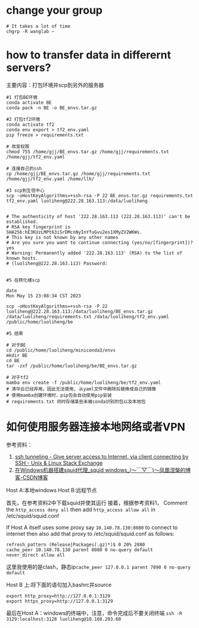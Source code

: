 # change your group
```
# It takes a lot of time
chgrp -R wanglab ~
```



# how to transfer data in differernt servers?
主要内容：打包环境并scp到另外的服务器
```shell
#1 打包BE环境
conda activate BE
conda pack -n BE -o BE_envs.tar.gz

#2 打包tf2环境
conda activate tf2
conda env export > tf2_env.yaml
pip freeze > requirements.txt 

# 改变权限
chmod 755 /home/gjj/BE_envs.tar.gz /home/gjj/requirements.txt /home/gjj/tf2_env.yaml

# 连接自己的ssh
cp /home/gjj/BE_envs.tar.gz /home/gjj/requirements.txt /home/gjj/tf2_env.yaml /home/llh/

#3 scp到生信中心
scp -oHostKeyAlgorithms=+ssh-rsa -P 22 BE_envs.tar.gz requirements.txt tf2_env.yaml luoliheng@222.28.163.113:/data/luoliheng


# The authenticity of host '222.28.163.113 (222.28.163.113)' can't be established.
# RSA key fingerprint is SHA256:hE3KUzLMPt63iSrDMcnNyInYfuGvu2es1XMyZV2WKWs.
# This key is not known by any other names
# Are you sure you want to continue connecting (yes/no/[fingerprint])? yes
# Warning: Permanently added '222.28.163.113' (RSA) to the list of known hosts.
# (luoliheng@222.28.163.113) Password:


#5 在转化楼scp

date 
Mon May 15 23:08:34 CST 2023

scp -oHostKeyAlgorithms=+ssh-rsa -P 22 luoliheng@222.28.163.113:/data/luoliheng/BE_envs.tar.gz /data/luoliheng/requirements.txt /data/luoliheng/tf2_env.yaml /public/home/luoliheng/be

#5 结束

# 对于BE
cd /public/home/luoliheng/miniconda3/envs
mkdir BE
cd BE
tar -zxf /public/home/luoliheng/be/BE_envs.tar.gz

# 对于tf2
mamba env create -f /public/home/luoliheng/be/tf2_env.yaml
# 清华云已经弃用，因此无法使用, 从yaml文件中删除后替换成自己的镜像
# 使用mamba创建环境时，pip包会自动使用pip安装
# requirements.txt 同时存储某些未被conda识别的包以及本地包

```

# 如何使用服务器连接本地网络或者VPN
参考资料：
1. [ssh tunneling - Give server access to Internet, via client connecting by SSH - Unix & Linux Stack Exchange](https://unix.stackexchange.com/questions/116191/give-server-access-to-internet-via-client-connecting-by-ssh)
2. [在Windows机器搭建squid代理\_squid windows\_(～￣▽￣)～凤凰涅槃的博客-CSDN博客](https://blog.csdn.net/qq_42704442/article/details/127746279)

Host A:本地windows
Host B:远程节点

首先，在参考资料2中下载squid并使其运行
接着，根据参考资料1，
Comment the `http_access deny all` then add `http_access allow all` in /etc/squid/squid.conf

If Host A itself uses some proxy say `10.140.78.130:8080` to connect to internet then also add that proxy to /etc/squid/squid.conf as follows:
```
refresh_pattern (Release|Packages(.gz)*)$ 0 20% 2880
cache_peer 10.140.78.130 parent 8080 0 no-query default
never_direct allow all
```
这里我使用的是clash，静态ip`cache_peer 127.0.0.1 parent 7890 0 no-query default`


Host B 上:将下面的语句加入bashrc并source
```
export http_proxy=http://127.0.0.1:3129
export https_proxy=http://127.0.0.1:3129
```

最后在Host A：windows的终端中，注意，命令完成后不要关闭终端
`ssh -R 3129:localhost:3128 luoliheng@10.168.203.60`